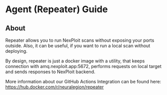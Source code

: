 # Agent (Repeater) Guide

## About
Repeater allows you to run NexPloit scans without exposing your ports outside. Also, it can be useful, if you want to run a local scan without deploying.

By design, repeater is just a docker image with a utility, that keeps connection with amq.nexploit.app:5672, performs requests on local target and sends responses to NexPloit backend.

More information about our GitHub Actions Integration can be found here: https://hub.docker.com/r/neuralegion/repeater
